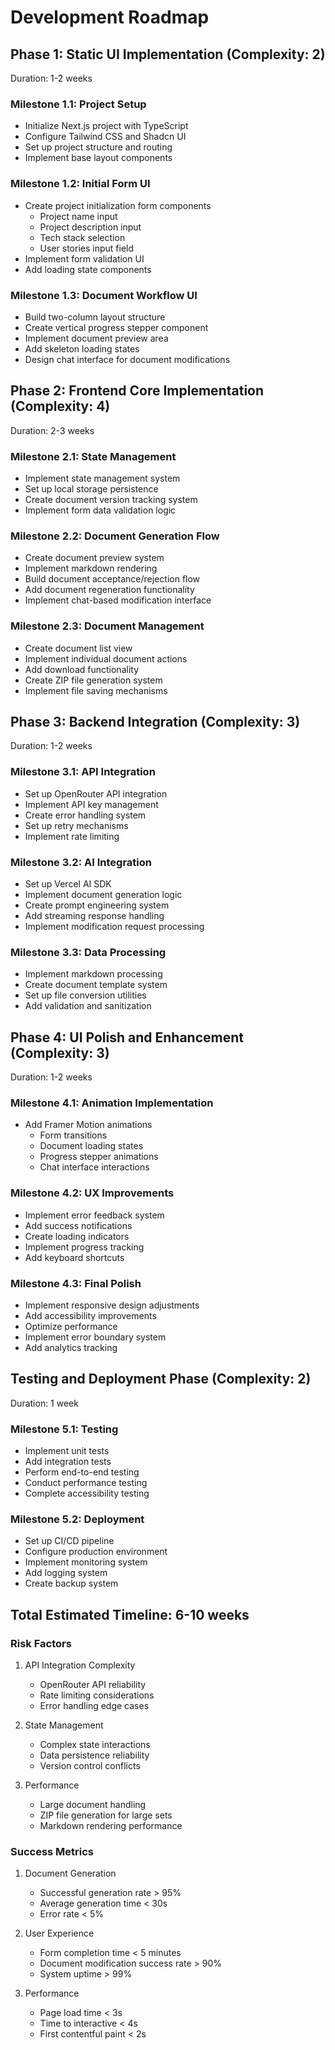 # Development Roadmap

## Phase 1: Static UI Implementation (Complexity: 2)
Duration: 1-2 weeks

### Milestone 1.1: Project Setup
- Initialize Next.js project with TypeScript
- Configure Tailwind CSS and Shadcn UI
- Set up project structure and routing
- Implement base layout components

### Milestone 1.2: Initial Form UI
- Create project initialization form components
  - Project name input
  - Project description input
  - Tech stack selection
  - User stories input field
- Implement form validation UI
- Add loading state components

### Milestone 1.3: Document Workflow UI
- Build two-column layout structure
- Create vertical progress stepper component
- Implement document preview area
- Add skeleton loading states
- Design chat interface for document modifications

## Phase 2: Frontend Core Implementation (Complexity: 4)
Duration: 2-3 weeks

### Milestone 2.1: State Management
- Implement state management system
- Set up local storage persistence
- Create document version tracking system
- Implement form data validation logic

### Milestone 2.2: Document Generation Flow
- Create document preview system
- Implement markdown rendering
- Build document acceptance/rejection flow
- Add document regeneration functionality
- Implement chat-based modification interface

### Milestone 2.3: Document Management
- Create document list view
- Implement individual document actions
- Add download functionality
- Create ZIP file generation system
- Implement file saving mechanisms

## Phase 3: Backend Integration (Complexity: 3)
Duration: 1-2 weeks

### Milestone 3.1: API Integration
- Set up OpenRouter API integration
- Implement API key management
- Create error handling system
- Set up retry mechanisms
- Implement rate limiting

### Milestone 3.2: AI Integration
- Set up Vercel AI SDK
- Implement document generation logic
- Create prompt engineering system
- Add streaming response handling
- Implement modification request processing

### Milestone 3.3: Data Processing
- Implement markdown processing
- Create document template system
- Set up file conversion utilities
- Add validation and sanitization

## Phase 4: UI Polish and Enhancement (Complexity: 3)
Duration: 1-2 weeks

### Milestone 4.1: Animation Implementation
- Add Framer Motion animations
  - Form transitions
  - Document loading states
  - Progress stepper animations
  - Chat interface interactions

### Milestone 4.2: UX Improvements
- Implement error feedback system
- Add success notifications
- Create loading indicators
- Implement progress tracking
- Add keyboard shortcuts

### Milestone 4.3: Final Polish
- Implement responsive design adjustments
- Add accessibility improvements
- Optimize performance
- Implement error boundary system
- Add analytics tracking

## Testing and Deployment Phase (Complexity: 2)
Duration: 1 week

### Milestone 5.1: Testing
- Implement unit tests
- Add integration tests
- Perform end-to-end testing
- Conduct performance testing
- Complete accessibility testing

### Milestone 5.2: Deployment
- Set up CI/CD pipeline
- Configure production environment
- Implement monitoring system
- Add logging system
- Create backup system

## Total Estimated Timeline: 6-10 weeks

### Risk Factors
1. API Integration Complexity
   - OpenRouter API reliability
   - Rate limiting considerations
   - Error handling edge cases

2. State Management
   - Complex state interactions
   - Data persistence reliability
   - Version control conflicts

3. Performance
   - Large document handling
   - ZIP file generation for large sets
   - Markdown rendering performance

### Success Metrics
1. Document Generation
   - Successful generation rate > 95%
   - Average generation time < 30s
   - Error rate < 5%

2. User Experience
   - Form completion time < 5 minutes
   - Document modification success rate > 90%
   - System uptime > 99%

3. Performance
   - Page load time < 3s
   - Time to interactive < 4s
   - First contentful paint < 2s
